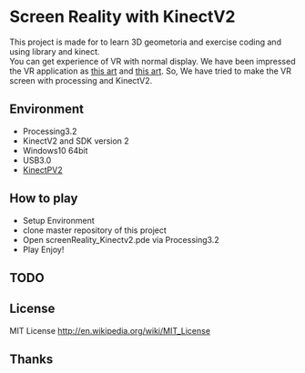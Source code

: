Screen Reality with KinectV2
====

This project is made for to learn 3D geometoria and exercise coding and using library and kinect.  
You can get experience of VR with normal display. 
We have been impressed the VR application as [this art](http://blog.manfredas.com/3d-display-simulation-using-head-tracking-with-microsoft-kinect/, "3D Display Simulation using Head-Tracking with Kinect") and [this art](https://github.com/agirault/screenReality/blob/master/main.cpp, "screenReality").
So, We have tried to make the VR screen with processing and KinectV2.

## Environment
+ Processing3.2
+ KinectV2 and SDK version 2
+ Windows10 64bit
+ USB3.0
+ [KinectPV2](https://github.com/ThomasLengeling/KinectPV2, "KinectPV2")

## How to play
+ Setup Environment
+ clone master repository of this project
+ Open screenReality_Kinectv2.pde via Processing3.2
+ Play Enjoy!

## TODO

## License
MIT License http://en.wikipedia.org/wiki/MIT_License

## Thanks

